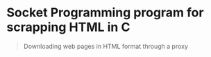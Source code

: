 # Socket Programming program for scrapping HTML in C

> Downloading web pages in HTML format through a proxy